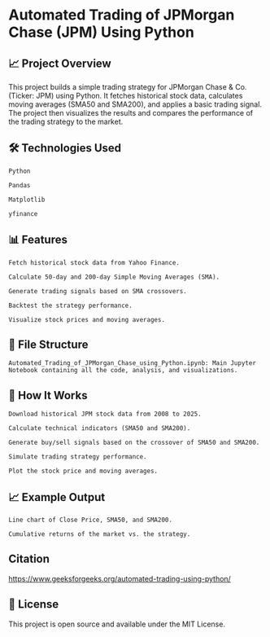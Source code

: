 # Automated Trading of JPMorgan Chase (JPM) Using Python

## 📈 Project Overview

This project builds a simple trading strategy for JPMorgan Chase & Co. (Ticker: JPM) using Python.
It fetches historical stock data, calculates moving averages (SMA50 and SMA200), and applies a basic trading signal.
The project then visualizes the results and compares the performance of the trading strategy to the market.

## 🛠️ Technologies Used

    Python

    Pandas

    Matplotlib

    yfinance

## 📊 Features

    Fetch historical stock data from Yahoo Finance.

    Calculate 50-day and 200-day Simple Moving Averages (SMA).

    Generate trading signals based on SMA crossovers.

    Backtest the strategy performance.

    Visualize stock prices and moving averages.

## 📂 File Structure

    Automated_Trading_of_JPMorgan_Chase_using_Python.ipynb: Main Jupyter Notebook containing all the code, analysis, and visualizations.

## 🧠 How It Works

    Download historical JPM stock data from 2008 to 2025.

    Calculate technical indicators (SMA50 and SMA200).

    Generate buy/sell signals based on the crossover of SMA50 and SMA200.

    Simulate trading strategy performance.

    Plot the stock price and moving averages.

## 📈 Example Output

    Line chart of Close Price, SMA50, and SMA200.

    Cumulative returns of the market vs. the strategy.

## Citation

https://www.geeksforgeeks.org/automated-trading-using-python/

## 📜 License

This project is open source and available under the MIT License.

    
